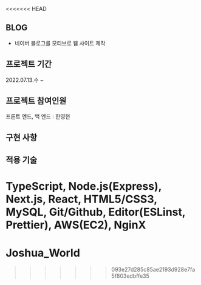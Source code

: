 <<<<<<< HEAD
## BLOG

- 네이버 블로그를 모티브로 웹 사이트 제작

## 프로젝트 기간

2022.07.13.수 ~

## 프로젝트 참여인원

프론트 엔드, 백 엔드 : 한영현

## 구현 사항

## 적용 기술

TypeScript, Node.js(Express), Next.js, React, HTML5/CSS3, MySQL, Git/Github, Editor(ESLinst, Prettier), AWS(EC2), NginX
=======
# Joshua_World
>>>>>>> 093e27d285c85ae2193d928e7fa5f803edbffe35

